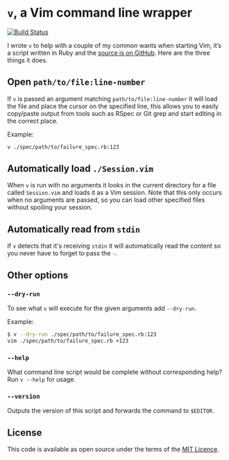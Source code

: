# `v`, a Vim command line wrapper

[![Build Status](https://travis-ci.org/benpickles/v.svg?branch=master)](https://travis-ci.org/benpickles/v)

I wrote `v` to help with a couple of my common wants when starting Vim, it’s a script written in Ruby and the [source is on GitHub](https://github.com/benpickles/v). Here are the three things it does.

## Open `path/to/file:line-number`

If `v` is passed an argument matching `path/to/file:line-number` it will load the file and place the cursor on the specified line, this allows you to easily copy/paste output from tools such as RSpec or Git grep and start editing in the correct place.

Example:

```sh
v ./spec/path/to/failure_spec.rb:123
```

## Automatically load `./Session.vim`

When `v` is run with no arguments it looks in the current directory for a file called `Session.vim` and loads it as a Vim session. Note that this only occurs when no arguments are passed, so you can load other specified files without spoiling your session.

## Automatically read from `stdin`

If `v` detects that it's receiving `stdin` it will automatically read the content so you never have to forget to pass the `-`.


## Other options

### `--dry-run`

To see what `v` will execute for the given arguments add `--dry-run`.

Example:

```sh
$ v --dry-run ./spec/path/to/failure_spec.rb:123
vim ./spec/path/to/failure_spec.rb +123
```

### `--help`

What command line script would be complete without corresponding help? Run `v --help` for usage.

### `--version`

Outputs the version of this script and forwards the command to `$EDITOR`.

## License

This code is available as open source under the terms of the [MIT Licence](https://opensource.org/licenses/MIT).
